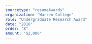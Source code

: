 ```yaml
---
sourcetype: "resumeAwards"
organization: "Warren College"
role: "Undergraduate Research Award"
date: "2016"
order: "8"
amount: "$2,000"
---
```



